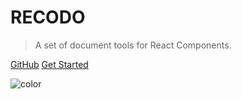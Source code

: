 # RECODO

> A set of document tools for React Components.

[GitHub](https://github.com/UCloud-FE/recodo)
[Get Started](quickStart.md)

<!-- background color -->

![color](#429cb92e)
